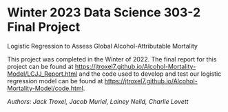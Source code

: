 # Winter 2023 Data Science 303-2 Final Project
Logistic Regression to Assess Global Alcohol-Attributable Mortality

This project was completed in the Winter of 2022. The final report for this project can be found at https://jtroxel7.github.io/Alcohol-Mortality-Model/LCJJ_Report.html and the code used to develop and test our logistic regression model can be found at https://jtroxel7.github.io/Alcohol-Mortality-Model/code.html.

*Authors: Jack Troxel, Jacob Muriel, Lainey Neild, Charlie Lovett*
